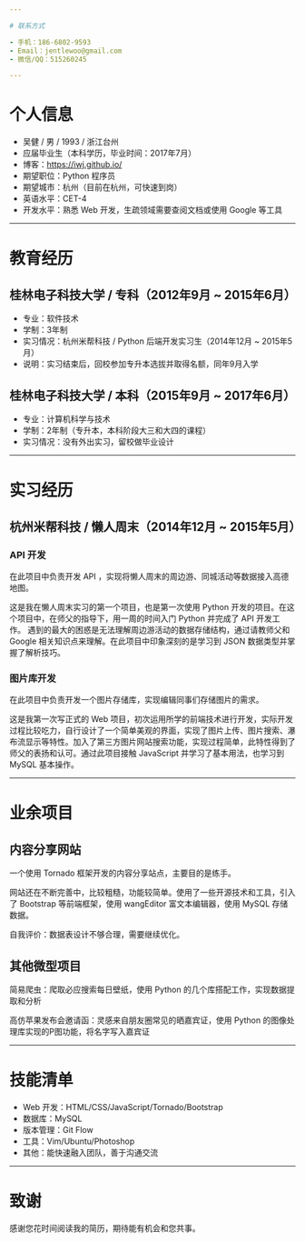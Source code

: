```yaml
---

# 联系方式

- 手机：186-6802-9593
- Email：jentlewoo@gmail.com
- 微信/QQ：515260245

---
```


# 个人信息

- 吴健 / 男 / 1993 / 浙江台州
- 应届毕业生（本科学历，毕业时间：2017年7月）
- 博客：https://iwj.github.io/
- 期望职位：Python 程序员
- 期望城市：杭州（目前在杭州，可快速到岗）
- 英语水平：CET-4
- 开发水平：熟悉 Web 开发，生疏领域需要查阅文档或使用 Google 等工具

---

# 教育经历

## 桂林电子科技大学 / 专科（2012年9月 ~ 2015年6月）

- 专业：软件技术
- 学制：3年制
- 实习情况：杭州米帮科技 / Python 后端开发实习生（2014年12月 ~ 2015年5月）
- 说明：实习结束后，回校参加专升本选拔并取得名额，同年9月入学

## 桂林电子科技大学 / 本科（2015年9月 ~ 2017年6月）

- 专业：计算机科学与技术
- 学制：2年制（专升本，本科阶段大三和大四的课程）
- 实习情况：没有外出实习，留校做毕业设计

---

# 实习经历

## 杭州米帮科技 / 懒人周末（2014年12月 ~ 2015年5月）

### API 开发
在此项目中负责开发 API ，实现将懒人周末的周边游、同城活动等数据接入高德地图。

这是我在懒人周末实习的第一个项目，也是第一次使用 Python 开发的项目。在这个项目中，在师父的指导下，用一周的时间入门 Python 并完成了 API 开发工作。
遇到的最大的困惑是无法理解周边游活动的数据存储结构，通过请教师父和 Google 相关知识点来理解。在此项目中印象深刻的是学习到 JSON 数据类型并掌握了解析技巧。

### 图片库开发
在此项目中负责开发一个图片存储库，实现编辑同事们存储图片的需求。

这是我第一次写正式的 Web 项目，初次运用所学的前端技术进行开发，实际开发过程比较吃力，自行设计了一个简单美观的界面，实现了图片上传、图片搜索、瀑布流显示等特性。加入了第三方图片网站搜索功能，实现过程简单，此特性得到了师父的表扬和认可。通过此项目接触 JavaScript 并学习了基本用法，也学习到 MySQL 基本操作。

---

# 业余项目

## 内容分享网站

一个使用 Tornado 框架开发的内容分享站点，主要目的是练手。

网站还在不断完善中，比较粗糙，功能较简单。使用了一些开源技术和工具，引入了 Bootstrap 等前端框架，使用 wangEditor 富文本编辑器，使用 MySQL 存储数据。

自我评价：数据表设计不够合理，需要继续优化。

## 其他微型项目

简易爬虫：爬取必应搜索每日壁纸，使用 Python 的几个库搭配工作，实现数据提取和分析

高仿苹果发布会邀请函：灵感来自朋友圈常见的晒嘉宾证，使用 Python 的图像处理库实现的P图功能，将名字写入嘉宾证

---

# 技能清单

- Web 开发：HTML/CSS/JavaScript/Tornado/Bootstrap
- 数据库：MySQL
- 版本管理：Git Flow
- 工具：Vim/Ubuntu/Photoshop
- 其他：能快速融入团队，善于沟通交流

---

# 致谢

感谢您花时间阅读我的简历，期待能有机会和您共事。
